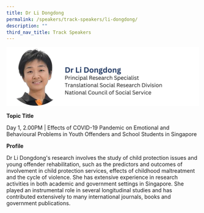 ```yaml
---
title: Dr Li Dongdong
permalink: /speakers/track-speakers/li-dongdong/
description: ""
third_nav_title: Track Speakers
---
```

<div style="display: flex; flex-wrap: wrap;">
  <div style="flex-basis: 100%; max-width: 100%;">
    <img alt="track speakers 1" src="/images/SpeakersPhoto/lidongdongv0.png">
  </div>
	</div>
	
<b>Topic Title</b>

<p id="left">Day 1, 2.00PM | Effects of COVID-19 Pandemic on Emotional and Behavioural Problems in Youth Offenders and School Students in Singapore </p>

<b>Profile</b>	


Dr Li Dongdong's research involves the study of child protection issues and young offender rehabilitation, such as the predictors and outcomes of involvement in child protection services, effects of childhood maltreatment and the cycle of violence. She has extensive experience in research activities in both academic and government settings in Singapore. She played an instrumental role in several longitudinal studies and has contributed extensively to many international journals, books and government publications.